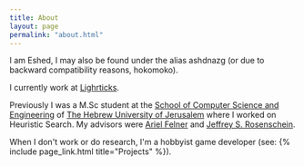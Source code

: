 ```yaml
---
title: About
layout: page
permalink: "about.html"
---
```


I am Eshed, I may also be found under the alias ashdnazg (or due to backward compatibility reasons, hokomoko).

I currently work at [Lighrticks](https://www.lightricks.com).

Previously I was a M.Sc student at the [School of Computer Science and Engineering](https://www.cs.huji.ac.il/) of [The Hebrew University of Jerusalem](https://www.huji.ac.il/) where I worked on Heuristic Search. My advisors were [Ariel Felner](https://felner.wix.com/home) and [Jeffrey S. Rosenschein](https://www.cs.huji.ac.il/~jeff/).

When I don't work or do research, I'm a hobbyist game developer (see: {% include page_link.html title="Projects" %}).
